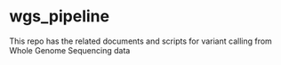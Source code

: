# wgs_pipeline

This repo has the related documents and scripts for variant calling from Whole Genome Sequencing data
